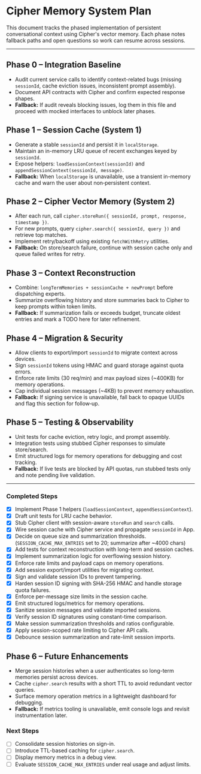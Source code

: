 # Cipher Memory System Plan

This document tracks the phased implementation of persistent conversational context using Cipher's vector memory. Each phase notes fallback paths and open questions so work can resume across sessions.

---

## Phase 0 – Integration Baseline
- Audit current service calls to identify context-related bugs (missing `sessionId`, cache eviction issues, inconsistent prompt assembly).
- Document API contracts with Cipher and confirm expected response shapes.
- **Fallback:** If audit reveals blocking issues, log them in this file and proceed with mocked interfaces to unblock later phases.

## Phase 1 – Session Cache (System 1)
- Generate a stable `sessionId` and persist it in `localStorage`.
- Maintain an in-memory LRU queue of recent exchanges keyed by `sessionId`.
- Expose helpers: `loadSessionContext(sessionId)` and `appendSessionContext(sessionId, message)`.
- **Fallback:** When `localStorage` is unavailable, use a transient in-memory cache and warn the user about non‑persistent context.

## Phase 2 – Cipher Vector Memory (System 2)
- After each run, call `cipher.storeRun({ sessionId, prompt, response, timestamp })`.
- For new prompts, query `cipher.search({ sessionId, query })` and retrieve top matches.
- Implement retry/backoff using existing `fetchWithRetry` utilities.
- **Fallback:** On store/search failure, continue with session cache only and queue failed writes for retry.

## Phase 3 – Context Reconstruction
- Combine: `longTermMemories + sessionCache + newPrompt` before dispatching experts.
- Summarize overflowing history and store summaries back to Cipher to keep prompts within token limits.
- **Fallback:** If summarization fails or exceeds budget, truncate oldest entries and mark a TODO here for later refinement.

## Phase 4 – Migration & Security
- Allow clients to export/import `sessionId` to migrate context across devices.
- Sign `sessionId` tokens using HMAC and guard storage against quota errors.
- Enforce rate limits (30 req/min) and max payload sizes (~400KB) for memory operations.
- Cap individual session messages (~4KB) to prevent memory exhaustion.
- **Fallback:** If signing service is unavailable, fall back to opaque UUIDs and flag this section for follow‑up.

## Phase 5 – Testing & Observability
- Unit tests for cache eviction, retry logic, and prompt assembly.
- Integration tests using stubbed Cipher responses to simulate store/search.
- Emit structured logs for memory operations for debugging and cost tracking.
- **Fallback:** If live tests are blocked by API quotas, run stubbed tests only and note pending live validation.

---

### Completed Steps
- [x] Implement Phase 1 helpers (`loadSessionContext`, `appendSessionContext`).
- [x] Draft unit tests for LRU cache behavior.
- [x] Stub Cipher client with session-aware `storeRun` and `search` calls.
- [x] Wire session cache with Cipher service and propagate `sessionId` in App.
- [x] Decide on queue size and summarization thresholds. (`SESSION_CACHE_MAX_ENTRIES` set to 20; summarize after ~4000 chars)
- [x] Add tests for context reconstruction with long-term and session caches.
- [x] Implement summarization logic for overflowing session history.
- [x] Enforce rate limits and payload caps on memory operations.
- [x] Add session export/import utilities for migrating context.
- [x] Sign and validate session IDs to prevent tampering.
- [x] Harden session ID signing with SHA-256 HMAC and handle storage quota failures.
- [x] Enforce per-message size limits in the session cache.
- [x] Emit structured logs/metrics for memory operations.
- [x] Sanitize session messages and validate imported sessions.
- [x] Verify session ID signatures using constant-time comparison.
- [x] Make session summarization thresholds and ratios configurable.
- [x] Apply session-scoped rate limiting to Cipher API calls.
- [x] Debounce session summarization and rate-limit session imports.

## Phase 6 – Future Enhancements
- Merge session histories when a user authenticates so long-term memories persist across devices.
- Cache `cipher.search` results with a short TTL to avoid redundant vector queries.
- Surface memory operation metrics in a lightweight dashboard for debugging.
- **Fallback:** If metrics tooling is unavailable, emit console logs and revisit instrumentation later.

### Next Steps
- [ ] Consolidate session histories on sign-in.
- [ ] Introduce TTL-based caching for `cipher.search`.
- [ ] Display memory metrics in a debug view.
- [ ] Evaluate `SESSION_CACHE_MAX_ENTRIES` under real usage and adjust limits.
